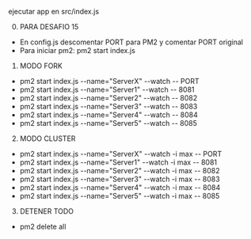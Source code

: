 ejecutar app en src/index.js


0. PARA DESAFIO 15
* En config.js descomentar PORT para PM2 y comentar PORT original
* Para iniciar pm2: pm2 start index.js

1. MODO FORK
* pm2 start index.js --name="ServerX" --watch -- PORT
* pm2 start index.js --name="Server1" --watch -- 8081
* pm2 start index.js --name="Server2" --watch -- 8082
* pm2 start index.js --name="Server3" --watch -- 8083
* pm2 start index.js --name="Server4" --watch -- 8084
* pm2 start index.js --name="Server5" --watch -- 8085

2. MODO CLUSTER
* pm2 start index.js --name="ServerX" --watch -i max -- PORT
* pm2 start index.js --name="Server1" --watch -i max -- 8081
* pm2 start index.js --name="Server2" --watch -i max -- 8082
* pm2 start index.js --name="Server3" --watch -i max -- 8083
* pm2 start index.js --name="Server4" --watch -i max -- 8084
* pm2 start index.js --name="Server5" --watch -i max -- 8085

3. DETENER TODO
* pm2 delete all